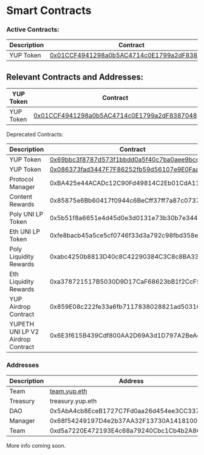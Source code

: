 # Smart Contracts

### Active Contracts:

| Description | Contract                                                                                                            | Chain | Security |
| ----------- | ------------------------------------------------------------------------------------------------------------------- | ----- | -------- |
| YUP Token   | [0x01CCF4941298a0b5AC4714c0E1799a2dF8387048](https://basescan.org/token/0x01CCF4941298a0b5AC4714c0E1799a2dF8387048) | Base  | Multisig |

## Relevant Contracts and Addresses:

| YUP Token | Contract                                                                                                            | Chain | Security |
| --------- | ------------------------------------------------------------------------------------------------------------------- | ----- | -------- |
| YUP Token | [0x01CCF4941298a0b5AC4714c0E1799a2dF8387048](https://basescan.org/token/0x01CCF4941298a0b5AC4714c0E1799a2dF8387048) | Base  | Multisig |

Deprecated Contracts:

| Description                       | Contract                                                                                                               | Chain    | Security |
| --------------------------------- | ---------------------------------------------------------------------------------------------------------------------- | -------- | -------- |
| YUP Token                         | [0x69bbc3f8787d573f1bbdd0a5f40c7ba0aee9bcc9](https://etherscan.io/token/0x69bbc3f8787d573f1bbdd0a5f40c7ba0aee9bcc9)    | Ethereum | Multisig |
| YUP Token                         | [0x086373fad3447F7F86252fb59d56107e9E0FaaFa](https://polygonscan.com/token/0x086373fad3447F7F86252fb59d56107e9E0FaaFa) | Polygon  | Multisig |
| Protocol Manager                  | 0xBA425e44ACADc12C90Fd49814C2Eb01CdA117436                                                                             | Polygon  | Multisig |
| Content Rewards                   | 0x85875e6Bb60417f0944c6BeCff37ff7a87c0737c                                                                             | Polygon  | Multisig |
| Poly UNI LP Token                 | 0x5b51f8a6651e4d45d0e3d0131e73b30b7e3443f4                                                                             | Ethereum | Multisig |
| Eth UNI LP Token                  | 0xfe8bacb45a5ce5cf0746f33d3a792c98fbd358e0                                                                             | Polygon  | Multisig |
| Poly Liquidity Rewards            | 0xabc4250b8813D40c8C42290384C3C8c8BA33dBE6                                                                             | Polygon  | Multisig |
| Eth Liquidity Rewards             | 0xa378721517B5030D9D17CaF68623bB1f2CcF5c2e                                                                             | Polygon  | Multisig |
| YUP Airdrop Contract              | 0x859E08c222fe33a6fb7117838028821ad5031627                                                                             | Polygon  | Multisig |
| YUPETH UNI LP V2 Airdrop Contract | 0x6E3f615B439Cdf800AA2D69A3d1D797A2BeAc5b8                                                                             | Polygon  | Multisig |

### Addresses

<table data-header-hidden><thead><tr><th>Description</th><th width="200">Address</th><th>Chain</th><th>Security</th><th></th><th></th><th></th></tr></thead><tbody><tr><td>Team</td><td><a href="https://gnosis-safe.io/app/#/safes/0xd6d978728584D4Ca08324f2ae9B4A3215542D888/balances">team.yup.eth</a></td><td>Ethereum</td><td>Multisig</td><td></td><td></td><td></td></tr><tr><td>Treasury</td><td>treasury.yup.eth</td><td>Ethereum</td><td>Multisig</td><td></td><td></td><td></td></tr><tr><td>DAO</td><td>0x5AbA4cb8EceB1727C7Fd0aa26d454ee3CC337a92</td><td>Polygon</td><td>Multisig</td><td></td><td></td><td></td></tr><tr><td>Manager</td><td>0x68f54249197D4e2b37AA32F13730A141810032e3</td><td>Polygon</td><td>Multisig</td><td></td><td></td><td></td></tr><tr><td>Team</td><td>0xd5a7220E472193E4c68a79240Cbc1Cb4b2A8624e</td><td>Polygon</td><td>Multisig</td><td></td><td></td><td></td></tr></tbody></table>

More info coming soon.

